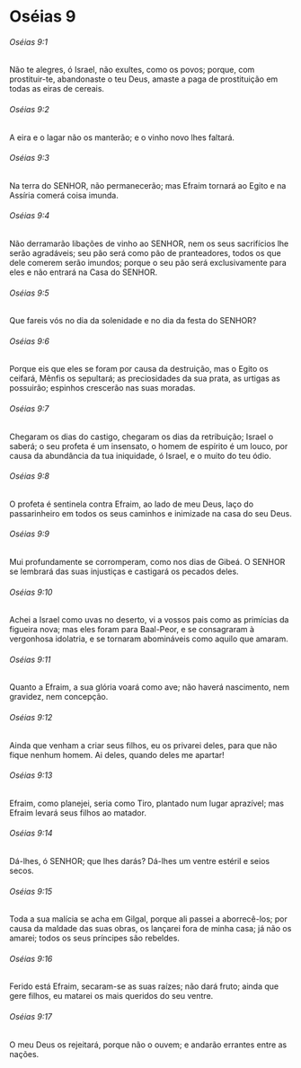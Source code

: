 # Oséias 9

###### Oséias 9:1

Não te alegres, ó Israel, não exultes, como os povos; porque, com prostituir-te, abandonaste o teu Deus, amaste a paga de prostituição em todas as eiras de cereais.

###### Oséias 9:2

A eira e o lagar não os manterão; e o vinho novo lhes faltará.

###### Oséias 9:3

Na terra do SENHOR, não permanecerão; mas Efraim tornará ao Egito e na Assíria comerá coisa imunda.

###### Oséias 9:4

Não derramarão libações de vinho ao SENHOR, nem os seus sacrifícios lhe serão agradáveis; seu pão será como pão de pranteadores, todos os que dele comerem serão imundos; porque o seu pão será exclusivamente para eles e não entrará na Casa do SENHOR.

###### Oséias 9:5

Que fareis vós no dia da solenidade e no dia da festa do SENHOR?

###### Oséias 9:6

Porque eis que eles se foram por causa da destruição, mas o Egito os ceifará, Mênfis os sepultará; as preciosidades da sua prata, as urtigas as possuirão; espinhos crescerão nas suas moradas.

###### Oséias 9:7

Chegaram os dias do castigo, chegaram os dias da retribuição; Israel o saberá; o seu profeta é um insensato, o homem de espírito é um louco, por causa da abundância da tua iniquidade, ó Israel, e o muito do teu ódio.

###### Oséias 9:8

O profeta é sentinela contra Efraim, ao lado de meu Deus, laço do passarinheiro em todos os seus caminhos e inimizade na casa do seu Deus.

###### Oséias 9:9

Mui profundamente se corromperam, como nos dias de Gibeá. O SENHOR se lembrará das suas injustiças e castigará os pecados deles.

###### Oséias 9:10

Achei a Israel como uvas no deserto, vi a vossos pais como as primícias da figueira nova; mas eles foram para Baal-Peor, e se consagraram à vergonhosa idolatria, e se tornaram abomináveis como aquilo que amaram.

###### Oséias 9:11

Quanto a Efraim, a sua glória voará como ave; não haverá nascimento, nem gravidez, nem concepção.

###### Oséias 9:12

Ainda que venham a criar seus filhos, eu os privarei deles, para que não fique nenhum homem. Ai deles, quando deles me apartar!

###### Oséias 9:13

Efraim, como planejei, seria como Tiro, plantado num lugar aprazível; mas Efraim levará seus filhos ao matador.

###### Oséias 9:14

Dá-lhes, ó SENHOR; que lhes darás? Dá-lhes um ventre estéril e seios secos.

###### Oséias 9:15

Toda a sua malícia se acha em Gilgal, porque ali passei a aborrecê-los; por causa da maldade das suas obras, os lançarei fora de minha casa; já não os amarei; todos os seus príncipes são rebeldes.

###### Oséias 9:16

Ferido está Efraim, secaram-se as suas raízes; não dará fruto; ainda que gere filhos, eu matarei os mais queridos do seu ventre.

###### Oséias 9:17

O meu Deus os rejeitará, porque não o ouvem; e andarão errantes entre as nações.

